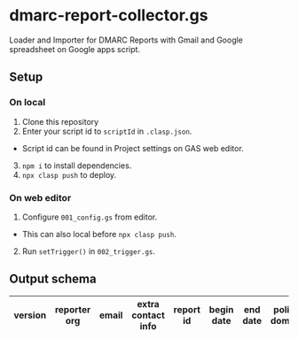 # dmarc-report-collector.gs

Loader and Importer for DMARC Reports with Gmail and Google spreadsheet on Google apps script.

## Setup
### On local

1. Clone this repository
2. Enter your script id to `scriptId` in `.clasp.json`.
  - Script id can be found in Project settings on GAS web editor.
3. `npm i` to install dependencies.
4. `npx clasp push` to deploy.

### On web editor

1. Configure `001_config.gs` from editor.
  - This can also local before `npx clasp push`.
2. Run `setTrigger()` in `002_trigger.gs`.

## Output schema

| version | reporter org | email | extra contact info | report id | begin date | end date | policy domain | adkim | aspf | p   | sp  | pct | fo  | np  | record source ip | disposition | dkim | spf | reason type | comment | envelope to | envelope from | header from | dkim domain | result | selector | human result | spf domain | result | scope |
| ---     | ---          | ---   | ---                | ---       | ---        | ---      | ---           | ---   | ---  | --- | --- | --- | --- | --- | ---              | ---         | ---  | --- | ---         | ---     | ---         | ---           | ---         | ---         | ---    | ---      | ---          | ---        | ---    | ---   |